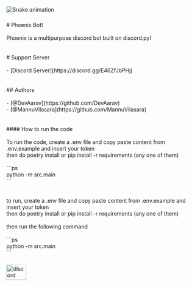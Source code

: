 <img src="https://raw.githubusercontent.com/DevAarav/DevAarav/output/snake.svg" alt="Snake animation" />

###

<p align="left"># Phoenix Bot!<br><br>Phoenix is a multipurpose discord bot built on discord.py!<br><br><br># Support Server<br><br>- [Discord Server](https://discord.gg/E46ZfJbPHj)<br><br><br>## Authors<br><br>- [@DevAarav](https://github.com/DevAarav)<br>- [@MannuVilasara](https://github.com/MannuVilasara)<br><br><br>
#### How to run the code<br><br>To run the code, create a .env file and copy paste content from .env.example and insert your token<br>then do poetry install or pip install -r requirements (any one of them)<br><br>```ps<br>python -m src.main<br>```<br>    <br><br>to run, create a .env file and copy paste content from .env.example and insert your token<br>then do poetry install or pip install -r requirements (any one of them)<br><br>then run the following command<br><br>```ps<br>python -m src.main<br>```</p>

###

<div align="left">
  <a href="https://discord.gg/E46ZfJbPHj" target="_blank">
    <img src="https://raw.githubusercontent.com/maurodesouza/profile-readme-generator/master/src/assets/icons/social/discord/default.svg" width="52" height="40" alt="discord logo"  />
  </a>
</div>

###
